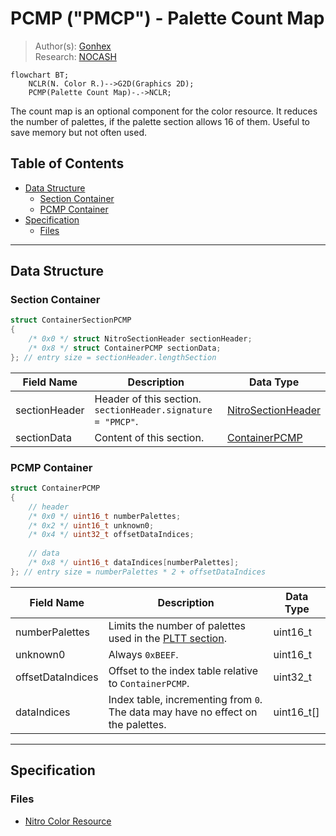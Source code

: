 # PCMP ("PMCP") - Palette Count Map
> Author(s): [Gonhex](https://github.com/Gonhex) <br />
> Research: [NOCASH](https://problemkaputt.de)
```mermaid
flowchart BT;
    NCLR(N. Color R.)-->G2D(Graphics 2D);
    PCMP(Palette Count Map)-.->NCLR;
```
The count map is an optional component for the color resource. It reduces the number of palettes, if the palette section allows 16 of them. Useful to save memory but not often used.

## Table of Contents
* [Data Structure](#data-structure)
  * [Section Container](#section-container)
  * [PCMP Container](#pcmp-container)
* [Specification](#specification)
  * [Files](#files)
---

## Data Structure

### Section Container
```c
struct ContainerSectionPCMP
{
    /* 0x0 */ struct NitroSectionHeader sectionHeader;
    /* 0x8 */ struct ContainerPCMP sectionData;
}; // entry size = sectionHeader.lengthSection
```
| Field Name     | Description                                                                             | Data Type    |
|----------------|-----------------------------------------------------------------------------------------|--------------|
| sectionHeader  | Header of this section. `sectionHeader.signature = "PMCP"`.   | [NitroSectionHeader](../nitro_overview.md#nitro-section-header) |
| sectionData    | Content of this section.                                                                | [ContainerPCMP](#pcmp-container) |

### PCMP Container
```c
struct ContainerPCMP
{
    // header
    /* 0x0 */ uint16_t numberPalettes;
    /* 0x2 */ uint16_t unknown0;
    /* 0x4 */ uint32_t offsetDataIndices;
    
    // data
    /* 0x8 */ uint16_t dataIndices[numberPalettes];
}; // entry size = numberPalettes * 2 + offsetDataIndices
```
| Field Name        | Description                                                                             | Data Type  |
|-------------------|-----------------------------------------------------------------------------------------|------------|
| numberPalettes    | Limits the number of palettes used in the [PLTT section](section_pltt.md).              | uint16_t   |
| unknown0          | Always `0xBEEF`.                                                                        | uint16_t   |
| offsetDataIndices | Offset to the index table relative to `ContainerPCMP`.                                  | uint32_t   |
| dataIndices       | Index table, incrementing from `0`. The data may have no effect on the palettes.        | uint16_t[] |

---
## Specification

### Files
* [Nitro Color Resource](file_nclr.md)